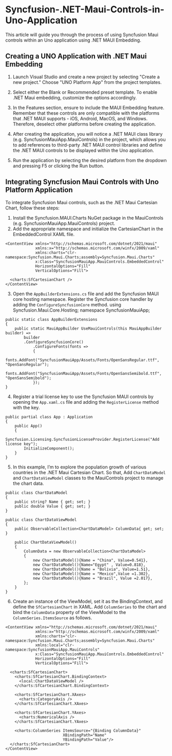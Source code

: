 # Syncfusion-.NET-Maui-Controls-in-Uno-Application
This article will guide you through the process of using Syncfusion Maui controls within an Uno application using .NET MAUI Embedding. 

## Creating a UNO Application with .NET Maui Embedding
1.	Launch Visual Studio and create a new project by selecting "Create a new project." Choose "UNO Platform App" from the project templates.
2.	Select either the Blank or Recommended preset template. To enable .NET Maui embedding, customize the options accordingly.
 
3.	In the Features section, ensure to include the MAUI Embedding feature. Remember that these controls are only compatible with the platforms that .NET MAUI supports - iOS, Android, MacOS, and Windows. Therefore, deselect other platforms before creating the application.  

4.	After creating the application, you will notice a .NET MAUI class library (e.g. SyncfusionMauiApp.MauiControls) in the project, which allows you to add references to third-party .NET MAUI control libraries and define the .NET MAUI controls to be displayed within the Uno application.
 
5.	Run the application by selecting the desired platform from the dropdown and pressing F5 or clicking the Run button.

## Integrating Syncfusion Maui Controls with Uno Platform Application

To integrate Syncfusion Maui controls, such as the .NET Maui Cartesian Chart, follow these steps:

1.	Install the Syncfusion.MAUI.Charts NuGet package in the MauiControls (e.g. SyncfusionMauiApp.MauiControls) project. 
2.	Add the appropriate namespace and initialize the CartesianChart in the EmbeddedControl XAML file.

```
<ContentView xmlns="http://schemas.microsoft.com/dotnet/2021/maui"
             xmlns:x="http://schemas.microsoft.com/winfx/2009/xaml"
             xmlns:charts="clr-namespace:Syncfusion.Maui.Charts;assembly=Syncfusion.Maui.Charts"
             x:Class="SyncfusionMauiApp.MauiControls.EmbeddedControl"
             HorizontalOptions="Fill"
             VerticalOptions="Fill">

  <charts:SfCartesianChart />
</ContentView>
```
3.	Open the `AppBuilderExtensions.cs` file and add the Syncfusion MAUI core hosting namespace. Register the Syncfusion core handler by adding the `ConfigureSyncfusionCore` method.
using Syncfusion.Maui.Core.Hosting;
namespace SyncfusionMauiApp;

```
public static class AppBuilderExtensions
{
    public static MauiAppBuilder UseMauiControls(this MauiAppBuilder builder) =>
        builder
        .ConfigureSyncfusionCore()
            .ConfigureFonts(fonts =>
            {
                fonts.AddFont("SyncfusionMauiApp/Assets/Fonts/OpenSansRegular.ttf", "OpenSansRegular");
                fonts.AddFont("SyncfusionMauiApp/Assets/Fonts/OpenSansSemibold.ttf", "OpenSansSemibold");
            });
}
```

4.	Register a trial license key to use the Syncfusion MAUI controls by opening the `App.xaml.cs` file and adding the `RegisterLicense` method with the key.

```
public partial class App : Application
{
    public App()
    {
        Syncfusion.Licensing.SyncfusionLicenseProvider.RegisterLicense("Add license key");
        InitializeComponent();
    }
}
```

5.	In this example, I’m to explore the population growth of various countries in the .NET Maui Cartesian Chart. So that, Add `ChartDataModel` and `ChartDataViewModel` classes to the MauiControls project to manage the chart data.

```
public class ChartDataModel
{
    public string? Name { get; set; }
    public double Value { get; set; }
}

public class ChartDataViewModel
{
    public ObservableCollection<ChartDataModel> ColumnData{ get; set; }

    public ChartDataViewModel()
    {
        ColumnData = new ObservableCollection<ChartDataModel>
        {
            new ChartDataModel(){Name = "China", Value=0.541},
            new ChartDataModel(){Name="Egypt" , Value=0.818},
            new ChartDataModel(){Name = "Bolivia", Value=1.51},
            new ChartDataModel(){Name = "Mexico",Value =1.302},
            new ChartDataModel(){Name = "Brazil", Value =2.017},
        };
    }
}

```

6.	Create an instance of the ViewModel, set it as the BindingContext, and define the `SfCartesianChart` in XAML. Add `ColumnSeries` to the chart and bind the `ColumnData` property of the ViewModel to the `ColumnSeries.ItemsSource` as follows.

```
<ContentView xmlns="http://schemas.microsoft.com/dotnet/2021/maui"
             xmlns:x="http://schemas.microsoft.com/winfx/2009/xaml"
             xmlns:charts="clr-namespace:Syncfusion.Maui.Charts;assembly=Syncfusion.Maui.Charts"
             xmlns:local="clr-namespace:SyncfusionMauiApp.MauiControls"
             x:Class="SyncfusionMauiApp.MauiControls.EmbeddedControl"
             HorizontalOptions="Fill"
             VerticalOptions="Fill">

  <charts:SfCartesianChart>
    <charts:SfCartesianChart.BindingContext>
      <local:ChartDataViewModel />
    </charts:SfCartesianChart.BindingContext>

    <charts:SfCartesianChart.XAxes>
      <charts:CategoryAxis />
    </charts:SfCartesianChart.XAxes>

    <charts:SfCartesianChart.YAxes>
      <charts:NumericalAxis />
    </charts:SfCartesianChart.YAxes>

    <charts:ColumnSeries ItemsSource="{Binding ColumnData}"
                         XBindingPath="Name"
                         YBindingPath="Value"/>
  </charts:SfCartesianChart>
</ContentView>
```
